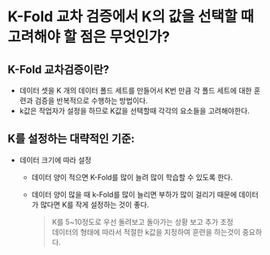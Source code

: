 # K-Fold 교차 검증에서 K의 값을 선택할 때 고려해야 할 점은 무엇인가?

## K-Fold 교차검증이란?
- 데이터 셋을 K 개의 데이터 폴드 세트를 만들어서 K번 만큼 각 폴드 세트에 대한 훈련과 검증을 반복적으로 수행하는 방법이다.
- k값은 작업자가 설정을 하므로 K값을 선택할때 각각의 요소들을 고려해야한다.

## K를 설정하는 대략적인 기준:
- 데이터 크기에 따라 설정
  - 데이터 양이 적으면 K-Fold를 많이 늘려 많이 학습할 수 있도록 한다.
  - 데이터 양이 많을 때 k-Fold를 많이 늘리면 부하가 많이 걸리기 때문에 데이터가 많다면 K를 작게 설정하는 것이 좋다.
    
    > K를 5~10정도로 우선 돌려보고 돌아가는 상황 보고 추가 조정  
    > 데이터의 형태에 따라서 적절한 k값을 지정하여 훈련을 하는것이 중요하다.
